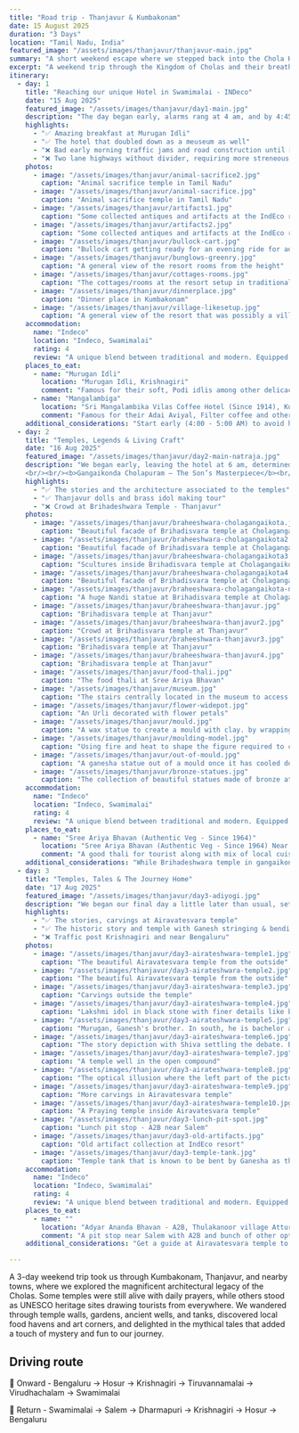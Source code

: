 ```yaml
---
title: "Road trip - Thanjavur & Kumbakonam"
date: 15 August 2025
duration: "3 Days"
location: "Tamil Nadu, India"
featured_image: "/assets/images/thanjavur/thanjavur-main.jpg"
summary: "A short weekend escape where we stepped back into the Chola Kingdom’s past — walking through their magnificent temples, marveling at the architecture, and soaking in stories, both mythical and real, that brought history alive"
excerpt: "A weekend trip through the Kingdom of Cholas and their breathtaking temple architectures and stories that helped us imagine the past more vividly"
itinerary:
  - day: 1
    title: "Reaching our unique Hotel in Swamimalai - INDeco"
    date: "15 Aug 2025"
    featured_image: "/assets/images/thanjavur/day1-main.jpg"
    description: "The day began early, alarms rang at 4 am, and by 4:45 we were on the road. The excitement of the trip was quickly tested by the heavy traffic around Hosur and Krishnagiri, which slowed us down. To make up for it, we stopped at Murugan Idli, where fluffy podi idlis and a sweet bowl of pongal set the perfect tone for the journey. After Krishnagiri, we took a two-lane highway. The road was manageable but required constant focus since there were no dividers. A tender coconut break and a quick fuel stop later, we drove straight to our stay for the weekend; Indeco Resort, Swamimalai. The resort itself was a destination. Built by Steve Borgia and his family, it blends a recreated village, a museum, and a resort into one experience, while generating employment for the local community. The lunch spread was a hearty mix of local dishes and a few North Indian flavors, after which we gave ourselves a short rest. The evening was all about exploration and fun. The kids first ran under a strong gush of water from the irrigation pump meant for the fields, and later cooled off in the pool. A savory local drink, somewhere between buttermilk and soup, refreshed us before we set out for more activities. A bullock cart ride through the property was followed by a guided tour, where stories of the resort’s unique origin came alive. We learned how the central reception hall had been relocated from Chennai after losing a case to real-estate developers, and how an underground tunnel was discovered during construction — one that once connected to an old weapons factory, possibly dating back to the Cholas. Though now flooded with Cauvery water, peeking into it was like looking into a slice of buried history. As night fell, we drove into Kumbakonam for dinner at Mangalambiga, a simple eatery that surprised us with its flavors. From rava onion dosa and Adai Aviyal to poori with aloo masala, topped off with an unforgettable filter coffee — it was the perfect end to a long first day. The drive from Bangalore to Kumbakonam took about 7.5 to 8 hours in all, and though tiring, it felt rewarding. We returned to the resort full, happy, and ready for the adventures of Day Two."
    highlights:
      - "✅ Amazing breakfast at Murugan Idli"
      - "✅ The hotel that doubled down as a meuseum as well"
      - "❌ Bad early morning traffic jams and road construction until Krishnagiri"
      - "❌ Two lane highways without divider, requiring more streneous driving"
    photos:
      - image: "/assets/images/thanjavur/animal-sacrifice2.jpg"
        caption: "Animal sacrifice temple in Tamil Nadu"
      - image: "/assets/images/thanjavur/animal-sacrifice.jpg"
        caption: "Animal sacrifice temple in Tamil Nadu"
      - image: "/assets/images/thanjavur/artifacts1.jpg"
        caption: "Some collected antiques and artifacts at the IndEco resort"
      - image: "/assets/images/thanjavur/artifacts2.jpg"
        caption: "Some collected antiques and artifacts at the IndEco resort"
      - image: "/assets/images/thanjavur/bullock-cart.jpg"
        caption: "Bullock cart getting ready for an evening ride for adults and kids"
      - image: "/assets/images/thanjavur/bunglows-greenry.jpg"
        caption: "A general view of the resort rooms from the height"
      - image: "/assets/images/thanjavur/cottages-rooms.jpg"
        caption: "The cottages/rooms at the resort setup in traditional style"
      - image: "/assets/images/thanjavur/dinnerplace.jpg"
        caption: "Dinner place in Kumbakonam"
      - image: "/assets/images/thanjavur/village-likesetup.jpg"
        caption: "A general view of the resort that was possibly a village street before it was rennovated"
    accommodation:
      name: "Indeco"
      location: "Indeco, Swamimalai"
      rating: 4
      review: "A unique blend between traditional and modern. Equipped with history, essential comforts and yet taking an approach of more traditional setting by evolving villages into a modern day resort generating local employment and livlihood on multiple fronts"
    places_to_eat:
      - name: "Murugan Idli"
        location: "Murugan Idli, Krishnagiri"
        comment: "Famous for their soft, Podi idlis among other delicacies like Sweet Pongal. Both are a must try"
      - name: "Mangalambiga"
        location: "Sri Mangalambika Vilas Coffee Hotel (Since 1914), Kumbakonam"
        comment: "Famous for their Adai Aviyal, Filter coffee and other local delicacies"
    additional_considerations: "Start early (4:00 - 5:00 AM) to avoid heavy traffic while exiting bangalore especially since road construction is going on (Was under construction at the time of this writing in August 2025)"
  - day: 2
    title: "Temples, Legends & Living Craft"
    date: "16 Aug 2025"
    featured_image: "/assets/images/thanjavur/day2-main-natraja.jpg"
    description: "We began early, leaving the hotel at 6 am, determined to cover two of the Chola dynasty’s greatest gifts to architecture. 
    <br/><br/><b>Gangaikonda Cholapuram – The Son’s Masterpiece</b><br/>Our first stop was Brihadisvara Temple at Gangaikonda Cholapuram, built by Rajendra I. History says he wanted to outdo his father, the mighty Rajaraja Chola, who had created the grand temple at Thanjavur. Rajendra’s version, though slightly shorter, is celebrated for its elegance and intricate detailing. The sculpted walls tell stories of gods, warriors, and cosmic legends — each stone almost whispering the ambition of a son to match and surpass his father’s legacy. It is also believed that Rajendra brought water from the sacred Ganga after his northern conquests and poured it into the temple’s tank, earning the place its name, “Gangaikonda Cholapuram” — the city of the Chola who brought the Ganga. <br/><br/><b>Brihadisvara Temple, Thanjavur – The Father’s Icon</b><br/> From there, we rushed to Brihadisvara Temple in Thanjavur, just in time before the gates closed at 12:30 pm. This temple, commissioned by Rajaraja Chola I, is the grander of the two in scale and design. Locals believe the towering vimana (gopuram) is so ingeniously built that its shadow never falls on the ground — a feat that continues to puzzle visitors. Inside, one of the most endearing rituals is the simple act of whispering into the ears of the giant stone Nandi that faces the sanctum. Devotees believe that if Nandi hears your wish, he carries it straight to Lord Shiva. Watching people lean close, murmuring their hopes into stone, was as captivating as the temple’s architecture itself. There are also whispers of secret passages and hidden chambers beneath the temple, some said to store royal treasures or military stockpiles. Though sealed long ago, these legends add a layer of mystery, reminding you that what you see may only be a part of what these temples hold. <br/><br/><b>Lunch & Local Crafts</b><br/> By afternoon, hunger pulled us to Sree Ariya Bhavan in Thanjavur. The thali, though leaning touristy, was still satisfying, a wholesome spread of curries, rice, and sweets. Afterward, we browsed Thanjavur’s famed dancing dolls and brassware, before heading to a small brass factory. Here, artisans demonstrated the centuries-old process of casting idols; making molds, pouring molten metal, cooling, and chiseling the final form. Watching fire, earth, and human skill combine to create sacred icons was humbling. A living craft that still thrives in these temple towns. Evening in Kumbakonam We returned to the resort for a short rest, before heading into Kumbakonam for dinner at Anand Bhavan. The food was simple, not memorable, but after a day spent tracing history, myth, and craft, it hardly mattered."
    highlights:
      - "✅ The stories and the architecture associated to the temples"
      - "✅ Thanjavur dolls and brass idol making tour"
      - "❌ Crowd at Brihadeshwara Temple - Thanjavur"
    photos:
      - image: "/assets/images/thanjavur/braheeshwara-cholagangaikota.jpg"
        caption: "Beautiful facade of Brihadisvara temple at Cholagangaikota"
      - image: "/assets/images/thanjavur/braheeshwara-cholagangaikota2.jpg"
        caption: "Beautiful facade of Brihadisvara temple at Cholagangaikota"
      - image: "/assets/images/thanjavur/braheeshwara-cholagangaikota3.jpg"
        caption: "Scultures inside Brihadisvara temple at Cholagangaikota"
      - image: "/assets/images/thanjavur/braheeshwara-cholagangaikota4.jpg"
        caption: "Beautiful facade of Brihadisvara temple at Cholagangaikota"
      - image: "/assets/images/thanjavur/braheeshwara-cholagangaikota-nandi.jpg"
        caption: "A huge Nandi statue at Brihadisvara temple at Cholagangaikota"
      - image: "/assets/images/thanjavur/braheeshwara-thanjavur.jpg"
        caption: "Brihadisvara temple at Thanjavur"
      - image: "/assets/images/thanjavur/braheeshwara-thanjavur2.jpg"
        caption: "Crowd at Brihadisvara temple at Thanjavur"
      - image: "/assets/images/thanjavur/braheeshwara-thanjavur3.jpg"
        caption: "Brihadisvara temple at Thanjavur"
      - image: "/assets/images/thanjavur/braheeshwara-thanjavur4.jpg"
        caption: "Brihadisvara temple at Thanjavur"
      - image: "/assets/images/thanjavur/food-thali.jpg"
        caption: "The food thali at Sree Ariya Bhavan"
      - image: "/assets/images/thanjavur/museum.jpg"
        caption: "The stairs centrally located in the museum to access the upper floors"
      - image: "/assets/images/thanjavur/flower-widepot.jpg"
        caption: "An Urli decorated with flower petals"
      - image: "/assets/images/thanjavur/mould.jpg"
        caption: "A wax statue to create a mould with clay. by wrapping clay around it"
      - image: "/assets/images/thanjavur/moulding-model.jpg"
        caption: "Using fire and heat to shape the figure required to create the mould"
      - image: "/assets/images/thanjavur/out-of-mould.jpg"
        caption: "A ganesha statue out of a mould once it has cooled down. Next it would be chisled, shaped and polished"
      - image: "/assets/images/thanjavur/bronze-statues.jpg"
        caption: "The collection of beautiful statues made of bronze at the factory"
    accommodation:
      name: "Indeco"
      location: "Indeco, Swamimalai"
      rating: 4
      review: "A unique blend between traditional and modern. Equipped with history, essential comforts and yet taking an approach of more traditional setting by evolving villages into a modern day resort generating local employment and livlihood on multiple fronts"
    places_to_eat:
      - name: "Sree Ariya Bhavan (Authentic Veg - Since 1964)"
        location: "Sree Ariya Bhavan (Authentic Veg - Since 1964) Near Junction, Plot 2981 Gandhiji road, Thanjavur"
        comment: "A good thali for tourist along with mix of local cuisines. The coconut based sweet dish and the corriander soup were fantastic among other delicacies. It can be tried, and it is not too far away from the Thanjavur temple. A quick 10 minutes auto ride should get you there. We recommend this as the pit stop for lunch before you continue exploring"
    additional_considerations: "While Brihadeshwara temple in gangaikonda cholapuram remains open through the day, the Brihadeshwara temple in Thanjavur closes at 12:30 pm and reopens in evening. Plan your temple visit accordingly. The Thanjavur temple is also lot more crowded and it is suggested you do it earlier to beat the crowd"
  - day: 3
    title: "Temples, Tales & The Journey Home"
    date: "17 Aug 2025"
    featured_image: "/assets/images/thanjavur/day3-adiyogi.jpg"
    description: "We began our final day a little later than usual, setting out around 9:30 am. Our first stop was the stunning <b>Airavatesvara Temple</b> at Darasuram, a true gem of Chola architecture. Built over nearly three decades — first the main structure, then years of intricate carvings — the temple feels like a storybook in stone.<br/><br/>The complex has <b>108 exquisitely carved pillars</b>, each telling a tale. Some depict the wedding of Shiva and Parvati, while eight unique ones feature mystical male and female beasts. Curiously, only one beast has an unlooped tail, found near the exit — a subtle detail that perhaps signified the path out of the temple.<br/><br/> The craftsmanship here is extraordinary. Many statues are carved in black stone, allowing for incredible detailing, right down to the fingernails. The guides say that if you close your eyes and run your fingers over them, the nails feel astonishingly real. The temple also carries traces of the everyday life of its builders — like small circles etched into the floor where oil lamps were once placed, their reflection in water puddles used to create light without overheating the lamps.<br/><br/> Behind the temple is one of its most striking sculptures — a panel showing <b>Shiva settling the famous debate between Brahma and Vishnu</b>. As legend goes, Brahma and Vishnu once argued over who was supreme. To test them, Shiva transformed into a boundless pillar of light and asked each to find its beginning or end. Vishnu, as a boar, burrowed deep into the earth but found no end; he returned humbled, admitting defeat. Brahma, as a swan, claimed he had reached the top, offering a flower as false proof. Shiva, angered by the lie, cursed Brahma so he would have few temples in his name — indeed, the only major one today is at Pushkar. Vishnu, rewarded for his honesty, continues to be worshipped far and wide. Standing before this carving, the story felt alive, etched not just in stone but in time.<br/><br/>The temple also hides one of the earliest examples of an <b>optical illusion</b> in art: a carving that appears to be both a bull and an elephant, depending on how you look at it. A small reminder of how Chola artisans blended devotion with playful genius.<br/><br/>From there, we moved on to a lesser-known temple, modest in appearance but with a tale that reaches back to the <b>Mahabharata</b>. It is said that here, on Krishna’s request, Ganesha tied the bowstring of Arjuna’s bow before the great war. The temple tank is shaped like a bow, and outside the main shrine stands a smaller stone carving of Ganesha tying the string. Though the temple is poorly maintained and under shabby renovation, the mythology wrapped around it gave the place an unpolished but memorable charm.<br/><br/>By early afternoon, it was time to turn back. We chose the Salem route for a smoother drive, though the stretch from Krishnagiri onward tested our patience with traffic jams. After nearly 8–9 hours on the road, we finally reached Bangalore around 8 pm, tired but carrying with us three days’ worth of temples, stories, and memories that stitched the Chola dynasty’s grandeur into our own little journey."
    highlights:
      - "✅ The stories, carvings at Airavatesvara temple"
      - "✅ The historic story and temple with Ganesh stringing & bending a bow"
      - "❌ Traffic post Krishnagiri and near Bengaluru"
    photos:
      - image: "/assets/images/thanjavur/day3-airateshwara-temple1.jpg"
        caption: "The beautiful Airavatesvara temple from the outside"
      - image: "/assets/images/thanjavur/day3-airateshwara-temple2.jpg"
        caption: "The beautiful Airavatesvara temple from the outside"
      - image: "/assets/images/thanjavur/day3-airateshwara-temple3.jpg"
        caption: "Carvings outside the temple"
      - image: "/assets/images/thanjavur/day3-airateshwara-temple4.jpg"
        caption: "Lakshmi idol in black stone with finer details like bichia (toe rings). nails and a clearly visible neck thread that was worn by married women"
      - image: "/assets/images/thanjavur/day3-airateshwara-temple5.jpg"
        caption: "Murugan, Ganesh's brother. In south, he is bachelor and Ganesh is married while in North India it is assumed to be opposite"
      - image: "/assets/images/thanjavur/day3-airateshwara-temple6.jpg"
        caption: "The story depiction with Shiva settling the debate. Bhrama as a Boar at the bttom and Vishnu as a swan at the top left"
      - image: "/assets/images/thanjavur/day3-airateshwara-temple7.jpg"
        caption: "A temple well in the open compound"
      - image: "/assets/images/thanjavur/day3-airateshwara-temple8.jpg"
        caption: "The optical illusion where the left part of the picture with head is bull and the right is elephant"
      - image: "/assets/images/thanjavur/day3-airateshwara-temple9.jpg"
        caption: "More carvings in Airavatesvara temple"
      - image: "/assets/images/thanjavur/day3-airateshwara-temple10.jpg"
        caption: "A Praying temple inside Airavatesvara temple"
      - image: "/assets/images/thanjavur/day3-lunch-pit-spot.jpg"
        caption: "Lunch pit stop - A2B near Salem"
      - image: "/assets/images/thanjavur/day3-old-artifacts.jpg"
        caption: "Old artifact collection at IndEco resort"
      - image: "/assets/images/thanjavur/day3-temple-tank.jpg"
        caption: "Temple tank that is known to be bent by Ganesha as the tale goes"
    accommodation:
      name: "Indeco"
      location: "Indeco, Swamimalai"
      rating: 4
      review: "A unique blend between traditional and modern. Equipped with history, essential comforts and yet taking an approach of more traditional setting by evolving villages into a modern day resort generating local employment and livlihood on multiple fronts"
    places_to_eat:
      - name: ""
        location: "Adyar Ananda Bhavan - A2B, Thulakanoor village Attur, Salem Tamil Nadu"
        comment: "A pit stop near Salem with A2B and bunch of other options for food. Food all around was just average. But if you are looking for choices this might be an option"
    additional_considerations: "Get a guide at Airavatesvara temple to hear interesting stories. It costed us INR 400 for an hour or so. It was totally worth it"

---
```


A 3-day weekend trip took us through Kumbakonam, Thanjavur, and nearby towns, where we explored the magnificent architectural legacy of the Cholas. Some temples were still alive with daily prayers, while others stood as UNESCO heritage sites drawing tourists from everywhere. We wandered through temple walls, gardens, ancient wells, and tanks, discovered local food havens and art corners, and delighted in the mythical tales that added a touch of mystery and fun to our journey.

## Driving route 

🚗 Onward - Bengaluru -> Hosur -> Krishnagiri -> Tiruvannamalai -> Virudhachalam -> Swamimalai

🚗 Return - Swamimalai -> Salem -> Dharmapuri -> Krishnagiri -> Hosur -> Bengaluru